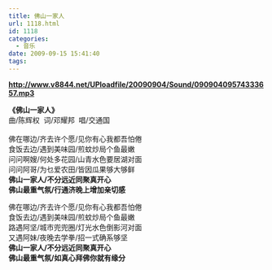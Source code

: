 ```yaml
---
title: 佛山一家人
url: 1118.html
id: 1118
categories:
  - 音乐
date: 2009-09-15 15:41:40
tags:
---
```


  
**http://www.v8844.net/UPloadfile/20090904/Sound/09090409574333657.mp3**  
  
**《佛山一家人》**  
曲/陈辉权  词/邓耀邦  唱/交通国  
    
佛在哪边/齐去许个愿/见你有心我都吾怕倦  
食饭去边/遇到美味园/煎蚊炒局个鱼最嫩  
问问啊嫂/何处多花园/山青水色要居湖对面  
问问阿哥/为乜爱农田/皆因瓜果够大够鲜  
**佛山一家人/不分远近同聚真开心  
佛山最重气氛/行通济晚上增加亲切感**  
  
佛在哪边/齐去许个愿/见你有心我都吾怕倦  
食饭去边/遇到美味园/煎蚊炒局个鱼最嫩  
路遇阿坚/城市兜兜圈/灯光水色倒影河对面  
又遇阿妹/夜晚去学拳/招一式确系够坚  
**佛山一家人/不分远近同聚真开心  
佛山最重气氛/如真心拜佛你就有缘分**